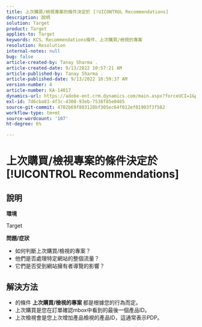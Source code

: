 ```yaml
---
title: 上次購買/檢視專案的條件決定於 [!UICONTROL Recommendations]
description: 說明
solution: Target
product: Target
applies-to: Target
keywords: KCS、Recommendations條件、上次購買/檢視的專案
resolution: Resolution
internal-notes: null
bug: false
article-created-by: Tanay Sharma .
article-created-date: 9/13/2022 10:57:21 AM
article-published-by: Tanay Sharma .
article-published-date: 9/13/2022 10:59:37 AM
version-number: 4
article-number: KA-14017
dynamics-url: https://adobe-ent.crm.dynamics.com/main.aspx?forceUCI=1&pagetype=entityrecord&etn=knowledgearticle&id=99a986d1-5233-ed11-9db1-002248086735
exl-id: 7d6cba83-4f3c-4308-93eb-7538f85e0465
source-git-commit: 4702b69f883128bf305ec64f012ef01903f3f582
workflow-type: tm+mt
source-wordcount: '107'
ht-degree: 6%

---
```


# 上次購買/檢視專案的條件決定於 [!UICONTROL Recommendations]

## 說明


<b>環境</b>

Target



<b>問題/症狀</b>

- 如何判斷上次購買/檢視的專案？
- 他們是否處理特定網站的整個流量？
- 它們是否受到網站擁有者導覽的影響？





## 解決方法


- 的條件 <b>上次購買/檢視的專案 </b>都是根據您的行為而定。
- 上次購買是您在訂單確認mbox中看到的最後一個產品ID。
- 上次檢視會是您上次增加產品檢視的產品ID，這通常表示PDP。

